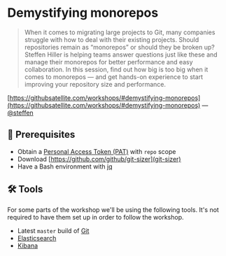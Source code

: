 # Demystifying monorepos

> When it comes to migrating large projects to Git, many companies struggle with how to deal with their existing projects. Should repositories remain as “monorepos” or should they be broken up? Steffen Hiller is helping teams answer questions just like these and manage their monorepos for better performance and easy collaboration. In this session, find out how big is too big when it comes to monorepos — and get hands-on experience to start improving your repository size and performance.

[https://githubsatellite.com/workshops/#demystifying-monorepos](https://githubsatellite.com/workshops/#demystifying-monorepos) — [@steffen](https://github.com/steffen)

## 📣 Prerequisites

- Obtain a [Personal Access Token (PAT)](https://github.com/settings/tokens) with `repo` scope
- Download [https://github.com/github/git-sizer](git-sizer)
- Have a Bash environment with [jq](https://stedolan.github.io/jq/)

## 🛠 Tools

For some parts of the workshop we'll be using the following tools. It's not required to have them set up in order to follow the workshop.

- Latest `master` build of [Git](https://github.com/git/git)
- [Elasticsearch](https://www.elastic.co/products/elasticsearch)
- [Kibana](https://www.elastic.co/products/kibana)